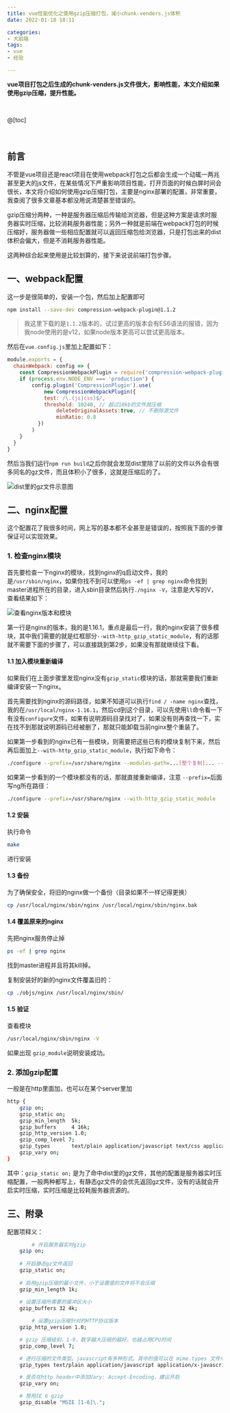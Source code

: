 ```yaml
---
title: vue性能优化之使用gzip压缩打包，减小chunk-venders.js体积
date: 2022-01-18 18:11

categories:
- 大前端
tags:
- vue
- 经验

---
```


**vue项目打包之后生成的chunk-venders.js文件很大，影响性能，本文介绍如果使用gzip压缩，提升性能。**

<br>

@[toc]

<br>

## 前言

不管是vue项目还是react项目在使用webpack打包之后都会生成一个动辄一两兆甚至更大的js文件，在某些情况下严重影响项目性能，打开页面的时候白屏时间会很长，本文将介绍如何使用gzip压缩打包，主要是nginx部署的配置，非常重要，我查阅了很多文章基本都没用说清楚甚至错误的。

gzip压缩分两种，一种是服务器压缩后传输给浏览器，但是这种方案是请求时服务器实时压缩，比较消耗服务器性能；另外一种就是前端在webpack打包的时候压缩好，服务器做一些相应配置就可以返回压缩包给浏览器，只是打包出来的dist体积会偏大，但是不消耗服务器性能。

这两种综合起来使用是比较划算的，接下来说说前端打包步骤。



## 一、webpack配置

这一步是很简单的，安装一个包，然后加上配置即可

```bash
npm install --save-dev compression-webpack-plugin@1.1.2
```

> 我这里下载的是`1.1.2`版本的，试过更高的版本会有ES6语法的报错，因为我node使用的是v12，如果node版本更高可以尝试更高版本。

然后在`vue.config.js`里加上配置如下：

```js
module.exports = {
  chainWebpack: config => {
    const CompressionWebpackPlugin = require('compression-webpack-plugin')
    if (process.env.NODE_ENV === 'production') {
        config.plugin('CompressionPlugin').use(
        	new CompressionWebpackPlugin({
            test: /\.(js|css)$/,
            threshold: 10240, // 超过10kb的文件就压缩
      			deleteOriginalAssets:true, // 不删除源文件
      			minRatio: 0.8
          })
        )
   	}
  }
}
```

然后当我们运行`npm run build`之后你就会发现dist里除了以前的文件以外会有很多同名的gz文件，而且体积小了很多，这就是压缩后的了。

![dist里的gz文件示意图](/img/article/vue-gzip01.png)



## 二、nginx配置

这个配置花了我很多时间，网上写的基本都不全甚至是错误的，按照我下面的步骤保证可以实现效果。



### 1. 检查nginx模块

首先要检查一下nginx的模块，找到nginx的q启动文件，我的是`/usr/sbin/nginx`，如果你找不到可以使用`ps -ef | grep nginx`命令找到master进程所在的目录，进入sbin目录然后执行`./nginx -V`，注意是大写的V，查看结果如下：

![查看nginx版本和模块](/img/article/vue-gzip02.png)



第一行是nginx的版本，我的是1.16.1，重点是最后一行，我的nginx安装了很多模块，其中我们需要的就是红框部分`--with-http_gzip_static_module`，有的话那就不需要下面的步骤了，可以直接跳到第2步，如果没有那就继续往下看。



#### 1.1 加入模块重新编译

如果我们在上面步骤里发现nginx没有`gzip_static`模块的话，那就需要我们重新编译安装一下nginx。

首先需要找到nginx的源码路径，如果不知道可以执行`find / -name nginx`查找，我的在`/usr/local/nginx-1.16.1`，然后cd到这个目录，可以先使用`ll`命令看一下有没有`configure`文件，如果有说明源码目录找对了，如果没有则再查找一下，实在找不到那就说明源码已经被删了，那就只能卸载当前nginx整个重装了。

如果第一步看到的nginx已有一些模块，则需要把这些已有的模块复制下来，然后再后面加上`--with-http_gzip_static_module`，执行如下命令：

```bash
./configure --prefix=/usr/share/nginx --modules-path=...[整个复制]... --with-http_gzip_static_module
```

如果第一步看到的一个模块都没有的话，那就直接重新编译，注意 `--prefix=`后面写ng所在路径：

```bash
./configure --prefix=/usr/share/nginx --with-http_gzip_static_module
```



#### 1.2 安装

执行命令

```bash
make
```

进行安装



#### 1.3 备份

为了确保安全，将旧的nginx做一个备份（目录如果不一样记得更换）

```bash
cp /usr/local/nginx/sbin/nginx /usr/local/nginx/sbin/nginx.bak
```



#### 1.4 覆盖原来的nginx

先把nginx服务停止掉

```bash
ps -ef | grep nginx
```

找到master进程并且将其kill掉。

复制安装好的新的nginx文件覆盖旧的：

```bash
cp ./objs/nginx /usr/local/nginx/sbin/
```



#### 1.5 验证

查看模块

```bash
/usr/local/nginx/sbin/nginx -V　
```

如果出现 `gzip_module`说明安装成功。



### 2. 添加gzip配置

一般是在http里面加，也可以在某个server里加

```bash
http {
	gzip on;
	gzip_static on;
	gzip_min_length  5k;
	gzip_buffers     4 16k;
	gzip_http_version 1.0;
	gzip_comp_level 7;
	gzip_types       text/plain application/javascript text/css application/xml text/javascript application/x-httpd-php image/jpeg image/gif image/png;
	gzip_vary on;
}
```

其中：`gzip_static on;` 是为了命中dist里的gz文件，其他的配置是服务器实时压缩配置，一般两种都写上，有静态gz文件的会优先返回gz文件，没有的话就会开启实时压缩，实时压缩是比较耗服务器资源的。



## 三、附录

配置项释义：

```bash
		# 开启服务器实时gzip
    gzip on;
    
    # 开启静态gz文件返回
    gzip_static on;
    
    # 启用gzip压缩的最小文件，小于设置值的文件将不会压缩
    gzip_min_length 1k;
    
    # 设置压缩所需要的缓冲区大小     
    gzip_buffers 32 4k;

		# 设置gzip压缩针对的HTTP协议版本
    gzip_http_version 1.0;

    # gzip 压缩级别，1-9，数字越大压缩的越好，也越占用CPU时间
    gzip_comp_level 7;

    # 进行压缩的文件类型。javascript有多种形式。其中的值可以在 mime.types 文件中找到。
    gzip_types text/plain application/javascript application/x-javascript text/css application/xml text/javascript application/x-httpd-php image/jpeg image/gif image/png application/vnd.ms-fontobject font/ttf font/opentype font/x-woff image/svg+xml;

    # 是否在http header中添加Vary: Accept-Encoding，建议开启
    gzip_vary on;

    # 禁用IE 6 gzip
    gzip_disable "MSIE [1-6]\.";
```



